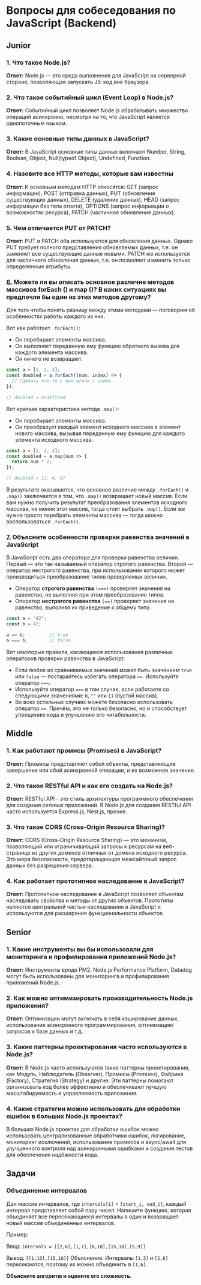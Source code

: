 # Вопросы для собеседования по JavaScript (Backend)

## Junior
### 1. Что такое Node.js?
**Ответ:** Node.js — это среда выполнения для JavaScript на серверной стороне, позволяющая запускать JS-код вне браузера.

### 2. Что такое событийный цикл (Event Loop) в Node.js?
**Ответ:** Событийный цикл позволяет Node.js обрабатывать множество операций асинхронно, несмотря на то, что JavaScript является однопоточным языком.

### 3. Какие основные типы данных в JavaScript?
**Ответ:** В JavaScript основные типы данных включают Number, String, Boolean, Object, Null(typeof Object), Undefined, Function.

### 4. Назовите все HTTP методы, которые вам известны
**Ответ**: К основным методам HTTP относятся: GET (запрос информации), POST (отправка данных), PUT (обновление существующих данных), DELETE (удаление данных), HEAD (запрос информации без тела ответа), OPTIONS (запрос информации о возможностях ресурса), PATCH (частичное обновление данных).

### 5. Чем отличается PUT от PATCH?
**Ответ**: PUT и PATCH оба используются для обновления данных. Однако PUT требует полного представления обновляемых данных, т.е. он заменяет все существующие данные новыми. PATCH же используется для частичного обновления данных, т.е. он позволяет изменить только определенные атрибуты.

### [6.](https://github.com/ninja-js/js-interview#13:~:text=%3B%20//%2010-,%D0%9C%D0%BE%D0%B6%D0%B5%D1%82%D0%B5%20%D0%BB%D0%B8%20%D0%B2%D1%8B%20%D0%BE%D0%BF%D0%B8%D1%81%D0%B0%D1%82%D1%8C%20%D0%BE%D1%81%D0%BD%D0%BE%D0%B2%D0%BD%D0%BE%D0%B5%20%D1%80%D0%B0%D0%B7%D0%BB%D0%B8%D1%87%D0%B8%D0%B5%20%D0%BC%D0%B5%D1%82%D0%BE%D0%B4%D0%BE%D0%B2%20%D0%BC%D0%B0%D1%81%D1%81%D0%B8%D0%B2%D0%BE%D0%B2%20forEach%20()%20%D0%B8%20map%20()%3F%20%D0%92%20%D0%BA%D0%B0%D0%BA%D0%B8%D1%85%20%D1%81%D0%B8%D1%82%D1%83%D0%B0%D1%86%D0%B8%D1%8F%D1%85%20%D0%B2%D1%8B%20%D0%BF%D1%80%D0%B5%D0%B4%D0%BF%D0%BE%D1%87%D0%BB%D0%B8%20%D0%B1%D1%8B%20%D0%BE%D0%B4%D0%B8%D0%BD%20%D0%B8%D0%B7%20%D1%8D%D1%82%D0%B8%D1%85%20%D0%BC%D0%B5%D1%82%D0%BE%D0%B4%D0%BE%D0%B2%20%D0%B4%D1%80%D1%83%D0%B3%D0%BE%D0%BC%D1%83%3F,-%D0%94%D0%BB%D1%8F%20%D1%82%D0%BE%D0%B3%D0%BE%20%D1%87%D1%82%D0%BE%D0%B1%D1%8B) Можете ли вы описать основное различие методов массивов forEach () и map ()? В каких ситуациях вы предпочли бы один из этих методов другому?

Для того чтобы понять разницу между этими методами — поговорим об особенностях работы каждого из них.

Вот как работает `.forEach()`:

- Он перебирает элементы массива.
- Он выполняет переданную ему функцию обратного вызова для каждого элемента массива.
- Он ничего не возвращает.

```js
const a = [1, 2, 3];
const doubled = a.forEach((num, index) => {
  // Сделать что-то с num и/или с index.
});

// doubled = undefined
```

Вот краткая характеристика метода `.map()`:

- Он перебирает элементы массива.
- Он преобразует каждый элемент исходного массива в элемент нового массива, вызывая переданную ему функцию для каждого элемента исходного массива.

```js
const a = [1, 2, 3];
const doubled = a.map(num => {
  return num * 2;
});

// doubled = [2, 4, 6]
```

В результате оказывается, что основное различие между `.forEach()` и `.map()` заключается в том, что `.map()` возвращает новый массив. Если вам нужно получить результат преобразования элементов исходного массива, не меняя этот массив, тогда стоит выбрать `.map()`. Если же нужно просто перебрать элементы массива — тогда можно воспользоваться `.forEach()`.

### [7.](https://github.com/ninja-js/js-interview#:~:text=%D1%80%D0%B0%D1%81%D1%81%D0%BA%D0%B0%D0%B7%D0%B0%D1%82%D1%8C%20%D0%BE%20%D0%BA%D0%B0%D0%B6%D0%B4%D0%BE%D0%BC.-,%D0%9E%D0%B1%D1%8A%D1%8F%D1%81%D0%BD%D0%B8%D1%82%D0%B5%20%D0%BE%D1%81%D0%BE%D0%B1%D0%B5%D0%BD%D0%BD%D0%BE%D1%81%D1%82%D0%B8%20%D0%BF%D1%80%D0%BE%D0%B2%D0%B5%D1%80%D0%BA%D0%B8%20%D1%80%D0%B0%D0%B2%D0%B5%D0%BD%D1%81%D1%82%D0%B2%D0%B0%20%D0%B7%D0%BD%D0%B0%D1%87%D0%B5%D0%BD%D0%B8%D0%B9%20%D0%B2%20JavaScript,-%D0%92%20JavaScript%20%D0%B5%D1%81%D1%82%D1%8C) Объясните особенности проверки равенства значений в JavaScript

В JavaScript есть два оператора для проверки равенства величин. Первый — это так называемый оператор строгого равенства. Второй — оператор нестрогого равенства, при использовании которого может производиться преобразование типов проверяемых величин.

- Оператор __строгого равенства__ `(===)` проверяет значения на равенство, не выполняя при этом преобразования типов.
- Оператор __нестрогого равенства__ `(==)` проверяет значения на равенство, выполняя их приведение к общему типу.

```js
const a = "42";
const b = 42;

a == b;         // true
a === b;        // false
```

Вот некоторые правила, касающиеся использования различных операторов проверки равенства в JavaScript:

- Если любое из сравниваемых значений может быть значением `true` или `false` — постарайтесь избегать оператора `==`. Используйте оператор `===`.
- Используйте оператор `===` в том случае, если работаете со следующими значениями: `0`, `""` или `[]` (пустой массив).
- Во всех остальных случаях можете безопасно использовать оператор `==`. Причём, это не только безопасно, но и способствует упрощению кода и улучшению его читабельности.

## Middle
### 1. Как работают промисы (Promises) в JavaScript?
**Ответ:** Промисы представляют собой объекты, представляющие завершение или сбой асинхронной операции, и их возможное значение.

### 2. Что такое RESTful API и как его создать на Node.js?
**Ответ:** RESTful API - это стиль архитектуры программного обеспечения для создания сетевых приложений. В Node.js для создания RESTful API часто используется Express.js, Nest.js, прочие.

### 3. Что такое CORS (Cross-Origin Resource Sharing)?
**Ответ:** CORS (Cross-Origin Resource Sharing) — это механизм, позволяющий или ограничивающий запросы к ресурсам на веб-странице из других доменов отличных от домена исходного ресурса. Это мера безопасности, предотвращающая межсайтовый запрос данных без разрешения сервера.

### 4. Как работает прототипное наследование в JavaScript?
**Ответ:** Прототипное наследование в JavaScript позволяет объектам наследовать свойства и методы от других объектов. Прототипы являются центральной частью наследования в JavaScript и используются для расширения функциональности объектов.

## Senior
### 1. Какие инструменты вы бы использовали для мониторинга и профилирования приложений Node.js?
**Ответ:** Инструменты вроде PM2, Node.js Performance Platform, Datadog могут быть использованы для мониторинга и профилирования приложений Node.js.

### 2. Как можно оптимизировать производительность Node.js приложения?
**Ответ:** Оптимизации могут включать в себя кэширование данных, использование асинхронного программирования, оптимизацию запросов к базе данных и т.д.

### 3. Какие паттерны проектирования часто используются в Node.js?
**Ответ:** В Node.js часто используются такие паттерны проектирования, как Модуль, Наблюдатель (Observer), Промисы (Promises), Фабрика (Factory), Стратегия (Strategy) и другие. Эти паттерны помогают организовать код более эффективно и обеспечивают лучшую масштабируемость и управляемость приложения.

### 4. Какие стратегии можно использовать для обработки ошибок в больших Node.js проектах?
В больших Node.js проектах для обработки ошибок можно использовать централизованные обработчики ошибок, логирование, мониторинг исключений, использование промисов и async/await для улучшенного контроля над асинхронными ошибками и создание тестов для обеспечения надёжности кода.

## Задачи

### Объединение интервалов

Дан массив интервалов, где `intervals[i]` = `[start_i, end_i]`, 
каждый интервал представляет собой пару чисел. 
Напишите функцию, которая объединяет все пересекающиеся интервалы в один и 
возвращает новый массив объединенных интервалов.

Пример:

Ввод: `intervals = [[2,6],[1,7],[8,10],[15,18],[5,9]]`

Вывод: `[[1,10],[15,18]]`
Объяснение: Интервалы `[1,3]` и `[2,6]` пересекаются, поэтому их можно объединить в `[1,6]`.

**Объясните алгоритм и оцените его сложность.**

